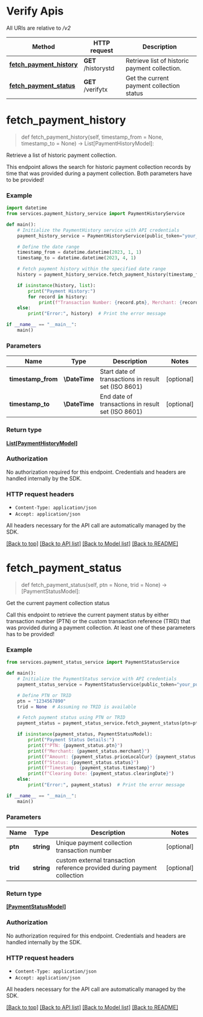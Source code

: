# Verify Apis

All URIs are relative to */v2*

Method | HTTP request | Description
------------- | ------------- | -------------
[**fetch_payment_history**](VerifyApi.md#historystdget) | **GET** /historystd | Retrieve list of historic payment collection.
[**fetch_payment_status**](VerifyApi.md#verifytxget) | **GET** /verifytx | Get the current payment collection status

# **fetch_payment_history**
> def fetch_payment_history(self, timestamp_from = None, timestamp_to = None) -> List[PaymentHistoryModel]:

Retrieve a list of historic payment collection.

This endpoint allows the search for historic payment collection records by time
that was provided during a payment collection.
Both parameters have to be provided!

### Example
```python
import datetime
from services.payment_history_service import PaymentHistoryService

def main():
    # Initialize the PaymentHistory service with API credentials
    payment_history_service = PaymentHistoryService(public_token="your_public_token", secret_key="your_secret_key")

    # Define the date range
    timestamp_from = datetime.datetime(2023, 1, 1)
    timestamp_to = datetime.datetime(2023, 4, 1)

    # Fetch payment history within the specified date range
    history = payment_history_service.fetch_payment_history(timestamp_from, timestamp_to)

    if isinstance(history, list):
        print("Payment History:")
        for record in history:
            print(f"Transaction Number: {record.ptn}, Merchant: {record.merchant}, Amount: {record.priceLocalCur} {record.localCur}")
    else:
        print("Error:", history)  # Print the error message

if __name__ == "__main__":
    main()

```

### Parameters

Name | Type | Description  | Notes
------------- | ------------- | ------------- | -------------
 **timestamp_from** | **\DateTime**| Start date of transactions in result set (ISO 8601) | [optional]
 **timestamp_to** | **\DateTime**| End date of transactions in result set (ISO 8601) | [optional]

### Return type

[**List[PaymentHistoryModel]**](../Model/PaymentStatus.md)

### Authorization

No authorization required for this endpoint. Credentials and headers are handled internally by the SDK.

### HTTP request headers
- `Content-Type: application/json`
- `Accept: application/json`


All headers necessary for the API call are automatically managed by the SDK.

[[Back to top]](#) [[Back to API list]](../../README.md#documentation-for-api-endpoints) [[Back to Model list]](../../README.md#documentation-for-models) [[Back to README]](../../README.md)

# **fetch_payment_status**
> def fetch_payment_status(self, ptn = None, trid = None) -> [PaymentStatusModel]:

Get the current payment collection status

Call this endpoint to retrieve the current payment status by either transaction number (PTN)
or the custom transaction reference (TRID) that was provided during a payment collection.
At least one of these parameters has to be provided!

### Example
```python
from services.payment_status_service import PaymentStatusService

def main():
    # Initialize the PaymentStatus service with API credentials
    payment_status_service = PaymentStatusService(public_token="your_public_token", secret_key="your_secret_key")

    # Define PTN or TRID
    ptn = "1234567890"
    trid = None  # Assuming no TRID is available

    # Fetch payment status using PTN or TRID
    payment_status = payment_status_service.fetch_payment_status(ptn=ptn, trid=trid)

    if isinstance(payment_status, PaymentStatusModel):
        print("Payment Status Details:")
        print(f"PTN: {payment_status.ptn}")
        print(f"Merchant: {payment_status.merchant}")
        print(f"Amount: {payment_status.priceLocalCur} {payment_status.localCur}")
        print(f"Status: {payment_status.status}")
        print(f"Timestamp: {payment_status.timestamp}")
        print(f"Clearing Date: {payment_status.clearingDate}")
    else:
        print("Error:", payment_status)  # Print the error message

if __name__ == "__main__":
    main()

```

### Parameters

Name | Type | Description  | Notes
------------- | ------------- | ------------- | -------------
 **ptn** | **string**| Unique payment collection transaction number | [optional]
 **trid** | **string**| custom external transaction reference provided during payment collection | [optional]

### Return type

[**[PaymentStatusModel]**](../Model/PaymentStatus.md)

### Authorization

No authorization required for this endpoint. Credentials and headers are handled internally by the SDK.

### HTTP request headers
- `Content-Type: application/json`
- `Accept: application/json`


All headers necessary for the API call are automatically managed by the SDK.

[[Back to top]](#) [[Back to API list]](../../README.md#documentation-for-api-endpoints) [[Back to Model list]](../../README.md#documentation-for-models) [[Back to README]](../../README.md)

